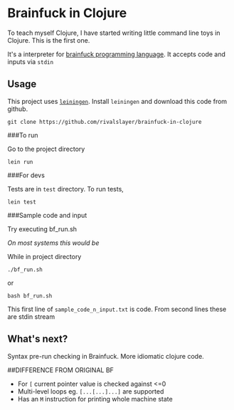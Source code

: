 # Brainfuck in Clojure

To teach myself Clojure, I have started writing little command line toys in Clojure. This is the first one.

It's a interpreter for [brainfuck programming language](https://en.wikipedia.org/wiki/Brainfuck). It accepts code and inputs via `stdin`

## Usage
This project uses [`leiningen`](http://leiningen.org/). Install `leiningen` and download this code from github.

```
git clone https://github.com/rivalslayer/brainfuck-in-clojure
```

###To run

Go to the project directory

```
lein run
```

###For devs

Tests are in `test` directory. To run tests,

```
lein test
```

###Sample code and input

Try executing bf_run.sh

_On most systems this would be_

While in project directory

```
./bf_run.sh
```

or

```
bash bf_run.sh
```

This first line of `sample_code_n_input.txt` is code. From second lines these are stdin stream

## What's next?

Syntax pre-run checking in Brainfuck. More idiomatic clojure code.

##DIFFERENCE FROM ORIGINAL BF
 - For `[` current pointer value is checked against <=0
 - Multi-level loops eg. `[...[...]...]` are supported
 - Has an `M` instruction for printing whole machine state
